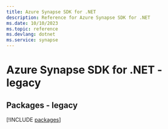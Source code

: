 ```yaml
---
title: Azure Synapse SDK for .NET
description: Reference for Azure Synapse SDK for .NET
ms.date: 10/10/2023
ms.topic: reference
ms.devlang: dotnet
ms.service: synapse
---
```

# Azure Synapse SDK for .NET - legacy
## Packages - legacy
[!INCLUDE [packages](synapse-index.md)]